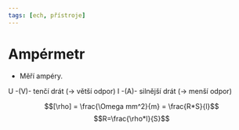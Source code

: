 ```yaml
---
tags: [ech, přístroje]
---
```

# Ampérmetr
- Měří ampéry.

U -(V)- tenčí drát (-> větší odpor)
I   -(A)- silnější drát (-> menší odpor)

$$[\rho] = \frac{\Omega mm^2}{m} = \frac{R*S}{l}$$
$$R=\frac{\rho*l}{S}$$